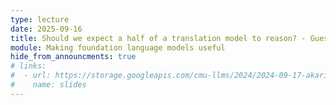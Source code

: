 ```yaml
---
type: lecture
date: 2025-09-16
title: Should we expect a half of a translation model to reason? - Guest Lecture by Ondrej Bojar
module: Making foundation language models useful
hide_from_announcments: true
# links: 
#  - url: https://storage.googleapis.com/cmu-llms/2024/2024-09-17-akari_cmullm_ralm.pdf
#    name: slides
---
```

<!-- Readings:
 - [RAG](https://arxiv.org/abs/2005.11401)
 - [In-context RAG](https://arxiv.org/abs/2302.00083)
 - [REALM](https://arxiv.org/abs/2002.08909) -->
 
